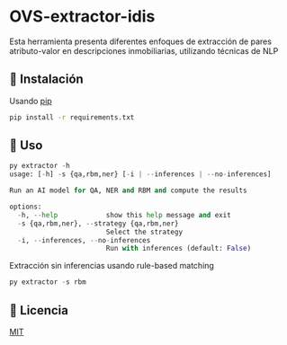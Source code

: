 # OVS-extractor-idis

Esta herramienta presenta diferentes enfoques de extracción de pares atributo-valor en descripciones inmobiliarias, utilizando técnicas de NLP

## 🌱 Instalación

Usando [pip](https://pip.pypa.io/en/stable/)

```bash
pip install -r requirements.txt
```

## 🌱 Uso

```python
py extractor -h
usage: [-h] -s {qa,rbm,ner} [-i | --inferences | --no-inferences]

Run an AI model for QA, NER and RBM and compute the results      

options:
  -h, --help            show this help message and exit
  -s {qa,rbm,ner}, --strategy {qa,rbm,ner}
                        Select the strategy
  -i, --inferences, --no-inferences
                        Run with inferences (default: False)
```
Extracción sin inferencias usando rule-based matching
```python
py extractor -s rbm
```

## 🌱 Licencia

[MIT](https://choosealicense.com/licenses/mit/)